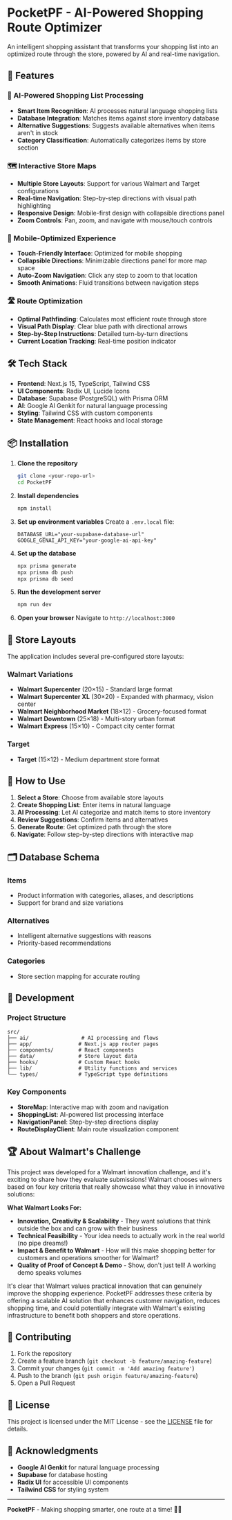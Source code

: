 # PocketPF - AI-Powered Shopping Route Optimizer

An intelligent shopping assistant that transforms your shopping list into an optimized route through the store, powered by AI and real-time navigation.

## 🚀 Features

### 🤖 AI-Powered Shopping List Processing
- **Smart Item Recognition**: AI processes natural language shopping lists
- **Database Integration**: Matches items against store inventory database
- **Alternative Suggestions**: Suggests available alternatives when items aren't in stock
- **Category Classification**: Automatically categorizes items by store section

### 🗺️ Interactive Store Maps
- **Multiple Store Layouts**: Support for various Walmart and Target configurations
- **Real-time Navigation**: Step-by-step directions with visual path highlighting
- **Responsive Design**: Mobile-first design with collapsible directions panel
- **Zoom Controls**: Pan, zoom, and navigate with mouse/touch controls

### 📱 Mobile-Optimized Experience
- **Touch-Friendly Interface**: Optimized for mobile shopping
- **Collapsible Directions**: Minimizable directions panel for more map space
- **Auto-Zoom Navigation**: Click any step to zoom to that location
- **Smooth Animations**: Fluid transitions between navigation steps

### 🛣️ Route Optimization
- **Optimal Pathfinding**: Calculates most efficient route through store
- **Visual Path Display**: Clear blue path with directional arrows
- **Step-by-Step Instructions**: Detailed turn-by-turn directions
- **Current Location Tracking**: Real-time position indicator

## 🛠️ Tech Stack

- **Frontend**: Next.js 15, TypeScript, Tailwind CSS
- **UI Components**: Radix UI, Lucide Icons
- **Database**: Supabase (PostgreSQL) with Prisma ORM
- **AI**: Google AI Genkit for natural language processing
- **Styling**: Tailwind CSS with custom components
- **State Management**: React hooks and local storage

## 📦 Installation

1. **Clone the repository**
   ```bash
   git clone <your-repo-url>
   cd PocketPF
   ```

2. **Install dependencies**
   ```bash
   npm install
   ```

3. **Set up environment variables**
   Create a `.env.local` file:
   ```env
   DATABASE_URL="your-supabase-database-url"
   GOOGLE_GENAI_API_KEY="your-google-ai-api-key"
   ```

4. **Set up the database**
   ```bash
   npx prisma generate
   npx prisma db push
   npx prisma db seed
   ```

5. **Run the development server**
   ```bash
   npm run dev
   ```

6. **Open your browser**
   Navigate to `http://localhost:3000`

## 🏪 Store Layouts

The application includes several pre-configured store layouts:

### Walmart Variations
- **Walmart Supercenter** (20×15) - Standard large format
- **Walmart Supercenter XL** (30×20) - Expanded with pharmacy, vision center
- **Walmart Neighborhood Market** (18×12) - Grocery-focused format
- **Walmart Downtown** (25×18) - Multi-story urban format
- **Walmart Express** (15×10) - Compact city center format

### Target
- **Target** (15×12) - Medium department store format

## 🎯 How to Use

1. **Select a Store**: Choose from available store layouts
2. **Create Shopping List**: Enter items in natural language
3. **AI Processing**: Let AI categorize and match items to store inventory
4. **Review Suggestions**: Confirm items and alternatives
5. **Generate Route**: Get optimized path through the store
6. **Navigate**: Follow step-by-step directions with interactive map

## 🗂️ Database Schema

### Items
- Product information with categories, aliases, and descriptions
- Support for brand and size variations

### Alternatives
- Intelligent alternative suggestions with reasons
- Priority-based recommendations

### Categories
- Store section mapping for accurate routing

## 🔧 Development

### Project Structure
```
src/
├── ai/                 # AI processing and flows
├── app/               # Next.js app router pages
├── components/        # React components
├── data/              # Store layout data
├── hooks/             # Custom React hooks
├── lib/               # Utility functions and services
└── types/             # TypeScript type definitions
```

### Key Components
- **StoreMap**: Interactive map with zoom and navigation
- **ShoppingList**: AI-powered list processing interface
- **NavigationPanel**: Step-by-step directions display
- **RouteDisplayClient**: Main route visualization component

## 🏆 About Walmart's Challenge

This project was developed for a Walmart innovation challenge, and it's exciting to share how they evaluate submissions! Walmart chooses winners based on four key criteria that really showcase what they value in innovative solutions:

**What Walmart Looks For:**
- **Innovation, Creativity & Scalability** - They want solutions that think outside the box and can grow with their business
- **Technical Feasibility** - Your idea needs to actually work in the real world (no pipe dreams!)
- **Impact & Benefit to Walmart** - How will this make shopping better for customers and operations smoother for Walmart?
- **Quality of Proof of Concept & Demo** - Show, don't just tell! A working demo speaks volumes

It's clear that Walmart values practical innovation that can genuinely improve the shopping experience. PocketPF addresses these criteria by offering a scalable AI solution that enhances customer navigation, reduces shopping time, and could potentially integrate with Walmart's existing infrastructure to benefit both shoppers and store operations.

## 🤝 Contributing

1. Fork the repository
2. Create a feature branch (`git checkout -b feature/amazing-feature`)
3. Commit your changes (`git commit -m 'Add amazing feature'`)
4. Push to the branch (`git push origin feature/amazing-feature`)
5. Open a Pull Request

## 📄 License

This project is licensed under the MIT License - see the [LICENSE](LICENSE) file for details.

## 🙏 Acknowledgments

- **Google AI Genkit** for natural language processing
- **Supabase** for database hosting
- **Radix UI** for accessible UI components
- **Tailwind CSS** for styling system

---

**PocketPF** - Making shopping smarter, one route at a time! 🛒✨ 